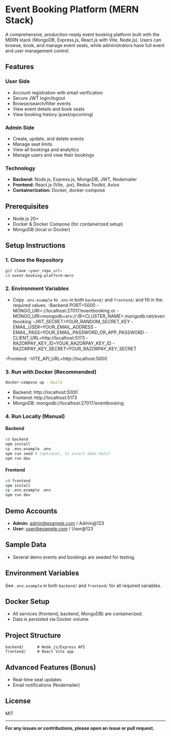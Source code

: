 # Event Booking Platform (MERN Stack)

A comprehensive, production-ready event booking platform built with the MERN stack (MongoDB, Express.js, React.js with Vite, Node.js). Users can browse, book, and manage event seats, while administrators have full event and user management control.

## Features

### User Side
- Account registration with email verification
- Secure JWT login/logout
- Browse/search/filter events
- View event details and book seats
- View booking history (past/upcoming)

### Admin Side
- Create, update, and delete events
- Manage seat limits
- View all bookings and analytics
- Manage users and view their bookings

### Technology
- **Backend:** Node.js, Express.js, MongoDB, JWT, Nodemailer
- **Frontend:** React.js (Vite, .jsx), Redux Toolkit, Axios
- **Containerization:** Docker, docker-compose

## Prerequisites
- Node.js 20+
- Docker & Docker Compose (for containerized setup)
- MongoDB (local or Docker)

## Setup Instructions

### 1. Clone the Repository
```bash
git clone <your_repo_url>
cd event-booking-platform-mern
```

### 2. Environment Variables
- Copy `.env.example` to `.env` in both `backend/` and `frontend/` and fill in the required values.
-Backend
 PORT=5000
-MONGO_URI=://localhost:27017/eventbooking or
-MONGO_URI=mongodb+srv://<USERNAME>:<PASSWORD>@<CLUSTER_NAME>.mongodb.net/eventbooking
-JWT_SECRET=YOUR_RANDOM_SECRET_KEY
-EMAIL_USER=YOUR_EMAIL_ADDRESS
-EMAIL_PASS=YOUR_EMAIL_PASSWORD_OR_APP_PASSWORD
-CLIENT_URL=http://localhost:5173
-RAZORPAY_KEY_ID=YOUR_RAZORPAY_KEY_ID
-RAZORPAY_KEY_SECRET=YOUR_RAZORPAY_KEY_SECRET

-Frontend:
-VITE_API_URL=http://localhost:5000









### 3. Run with Docker (Recommended)
```bash
docker-compose up --build
```
- Backend: http://localhost:5000
- Frontend: http://localhost:5173
- MongoDB: mongodb://localhost:27017/eventbooking

### 4. Run Locally (Manual)
#### Backend
```bash
cd backend
npm install
cp .env.example .env
npm run seed # (optional, to insert demo data)
npm run dev
```
#### Frontend
```bash
cd frontend
npm install
cp .env.example .env
npm run dev
```

## Demo Accounts
- **Admin:** admin@example.com / Admin@123
- **User:** user@example.com / User@123

## Sample Data
- Several demo events and bookings are seeded for testing.

## Environment Variables
See `.env.example` in both `backend/` and `frontend/` for all required variables.

## Docker Setup
- All services (frontend, backend, MongoDB) are containerized.
- Data is persisted via Docker volume.

## Project Structure
```
backend/      # Node.js/Express API
frontend/     # React Vite app
```

## Advanced Features (Bonus)
- Real-time seat updates
- Email notifications (Nodemailer)

## License
MIT

---

**For any issues or contributions, please open an issue or pull request.**
